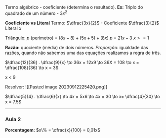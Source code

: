 Termo algébrico - coeficiente (determina o resultado).
**Ex:** Triplo do quadrado de um número - $3x^2$

**Coeficiente vs Literal**
Termo: $\dfrac{3x}{2}$ - Coeficiente $\dfrac{3}{2}$ Literal $x$

Triângulo: *p* (perímetro) = $(8x-8) + (5x+5) + (8x)$
*p* = $21x - 3$
$x>=1$

**Razão:** quociente (média) de dois números.
*Proporção:* igualdade das razões, quando não sabemos uma das equações realizamos a regra de três.

$\dfrac{12}{36} . \dfrac{9}{x} \to 36x = 12x9 \to 36X = 108 \to x = \dfrac{108}{36} \to x = 3$

x < 9

Resolver:
![[Pasted image 20230912225420.png]]

$\dfrac{5}{4} . \dfrac{6}{x} \to 4x = 5x6 \to 4x = 30 \to x= \dfrac{4}{30} \to x = 7.5$

---

### Aula 2
**Porcentagem:** $x\% = \dfrac{x}{100} = 0,01x$
